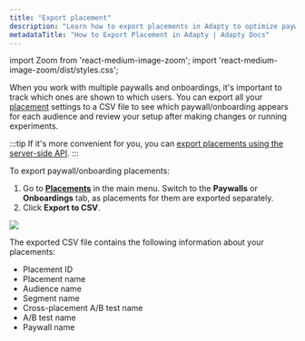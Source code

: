 ```yaml
---
title: "Export placement"
description: "Learn how to export placements in Adapty to optimize paywall visibility and user engagement."
metadataTitle: "How to Export Placement in Adapty | Adapty Docs"
---
```


import Zoom from 'react-medium-image-zoom';
import 'react-medium-image-zoom/dist/styles.css';

When you work with multiple paywalls and onboardings, it's important to track which ones are shown to which users. You can export all your [placement](placements.md) settings to a CSV file to see which paywall/onboarding appears for each audience and review your setup after making changes or running experiments.

:::tip
If it's more convenient for you, you can [export placements using the server-side API](export-placements.md).
:::

To export paywall/onboarding placements:

1. Go to **[Placements](https://app.adapty.io/placements)** in the main menu. Switch to the **Paywalls** or **Onboardings** tab, as placements for them are exported separately.
2. Click **Export to CSV**.

<Zoom>
  <img src={require('./img/export-placement.webp').default}
  style={{
    border: '1px solid #727272', /* border width and color */
    width: '700px', /* image width */
    display: 'block', /* for alignment */
    margin: '0 auto' /* center alignment */
  }}
/>
</Zoom>

The exported CSV file contains the following information about your placements:

- Placement ID
- Placement name
- Audience name
- Segment name
- Cross-placement A/B test name
- A/B test name
- Paywall name

